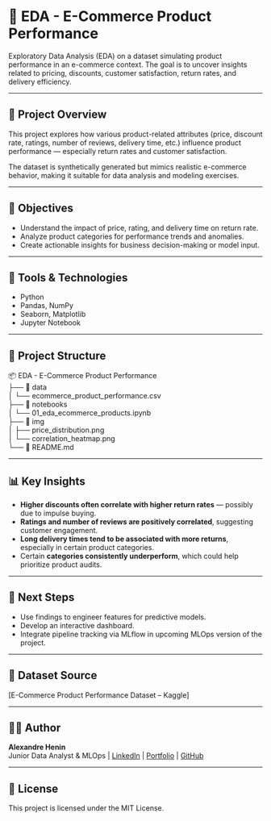 # 🛒 EDA - E-Commerce Product Performance

Exploratory Data Analysis (EDA) on a dataset simulating product performance in an e-commerce context. The goal is to uncover insights related to pricing, discounts, customer satisfaction, return rates, and delivery efficiency.

---

## 📌 Project Overview

This project explores how various product-related attributes (price, discount rate, ratings, number of reviews, delivery time, etc.) influence product performance — especially return rates and customer satisfaction.

The dataset is synthetically generated but mimics realistic e-commerce behavior, making it suitable for data analysis and modeling exercises.

---

## 🎯 Objectives

- Understand the impact of price, rating, and delivery time on return rate.
- Analyze product categories for performance trends and anomalies.
- Create actionable insights for business decision-making or model input.

---

## 🧰 Tools & Technologies

- Python 
- Pandas, NumPy
- Seaborn, Matplotlib
- Jupyter Notebook

---

## 📁 Project Structure

📦 EDA - E-Commerce Product Performance<br>
├── 📁 data<br>
│ └── ecommerce_product_performance.csv<br>
├── 📁 notebooks<br>
│ └── 01_eda_ecommerce_products.ipynb<br>
├── 📁 img<br>
│ ├── price_distribution.png<br>
│ └── correlation_heatmap.png<br>
└── 📄 README.md<br>



---

## 📊 Key Insights

- **Higher discounts often correlate with higher return rates** — possibly due to impulse buying.
- **Ratings and number of reviews are positively correlated**, suggesting customer engagement.
- **Long delivery times tend to be associated with more returns**, especially in certain product categories.
- Certain **categories consistently underperform**, which could help prioritize product audits.

---

## 🚀 Next Steps

- Use findings to engineer features for predictive models.
- Develop an interactive dashboard.
- Integrate pipeline tracking via MLflow in upcoming MLOps version of the project.

---

## 📎 Dataset Source

[E-Commerce Product Performance Dataset – Kaggle]

---

## 👨‍💻 Author

**Alexandre Henin**  
Junior Data Analyst & MLOps | [LinkedIn](#) | [Portfolio](#) | [GitHub](#)

---

## 📄 License

This project is licensed under the MIT License.
